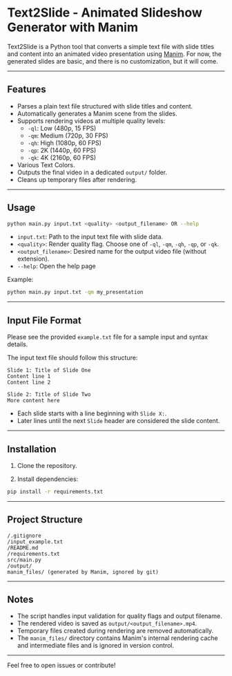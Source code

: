 # Text2Slide - Animated Slideshow Generator with Manim

Text2Slide is a Python tool that converts a simple text file with slide titles and content into an animated video presentation using [Manim](https://www.manim.community/).
For now, the generated slides are basic, and there is no customization, but it will come.

---

## Features

- Parses a plain text file structured with slide titles and content.
- Automatically generates a Manim scene from the slides.
- Supports rendering videos at multiple quality levels:  
  - `-ql`: Low (480p, 15 FPS)  
  - `-qm`: Medium (720p, 30 FPS)  
  - `-qh`: High (1080p, 60 FPS)  
  - `-qp`: 2K (1440p, 60 FPS)  
  - `-qk`: 4K (2160p, 60 FPS)
- Various Text Colors.
- Outputs the final video in a dedicated `output/` folder.
- Cleans up temporary files after rendering.

---

## Usage

```bash
python main.py input.txt <quality> <output_filename> OR --help
````

* `input.txt`: Path to the input text file with slide data.
* `<quality>`: Render quality flag. Choose one of `-ql`, `-qm`, `-qh`, `-qp`, or `-qk`.
* `<output_filename>`: Desired name for the output video file (without extension).
* `--help`: Open the help page

Example:

```bash
python main.py input.txt -qm my_presentation
```

---

## Input File Format

Please see the provided `example.txt` file for a sample input and syntax details.

The input text file should follow this structure:

```
Slide 1: Title of Slide One
Content line 1
Content line 2

Slide 2: Title of Slide Two
More content here
```

* Each slide starts with a line beginning with `Slide X:`.
* Later lines until the next `Slide` header are considered the slide content.

---

## Installation

1. Clone the repository.

2. Install dependencies:

```bash
pip install -r requirements.txt
```

---

## Project Structure

```
/.gitignore
/input_example.txt
/README.md
/requirements.txt
src/main.py
/output/
manim_files/ (generated by Manim, ignored by git)
```

---

## Notes

* The script handles input validation for quality flags and output filename.
* The rendered video is saved as `output/<output_filename>.mp4`.
* Temporary files created during rendering are removed automatically.
* The `manim_files/` directory contains Manim's internal rendering cache and intermediate files and is ignored in version control.

---

Feel free to open issues or contribute!
